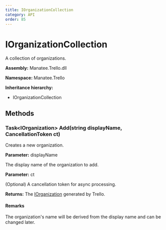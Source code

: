 ```yaml
---
title: IOrganizationCollection
category: API
order: 85
---
```


# IOrganizationCollection

A collection of organizations.

**Assembly:** Manatee.Trello.dll

**Namespace:** Manatee.Trello

**Inheritance hierarchy:**

- IOrganizationCollection

## Methods

### Task&lt;IOrganization&gt; Add(string displayName, CancellationToken ct)

Creates a new organization.

**Parameter:** displayName

The display name of the organization to add.

**Parameter:** ct

(Optional) A cancellation token for async processing.

**Returns:** The [IOrganization](IOrganization#iorganization) generated by Trello.

#### Remarks

The organization&#39;s name will be derived from the display name and can be changed later.

